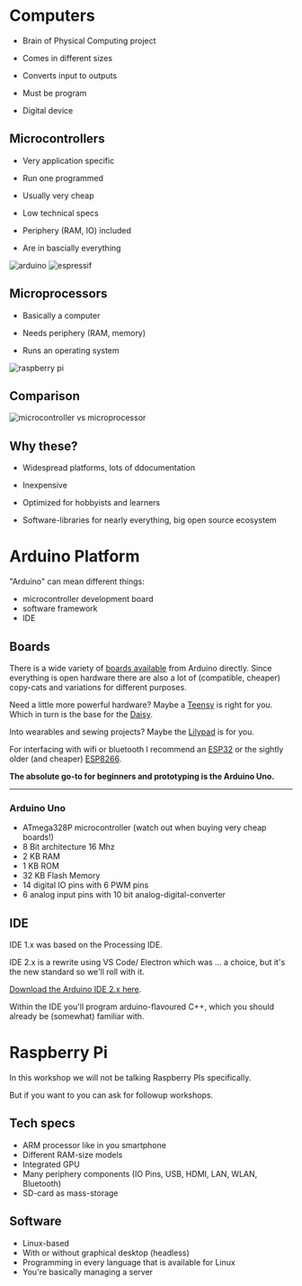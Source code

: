# Computers

- Brain of Physical Computing project

- Comes in different sizes

- Converts input to outputs

- Must be program

- Digital device

## Microcontrollers

- Very application specific

- Run one programmed

- Usually very cheap

- Low technical specs

- Periphery (RAM, IO) included

- Are in bascially everything

![arduino](/assets/arduino.png) ![espressif](/assets/espressif.png)


## Microprocessors

- Basically a computer

- Needs periphery (RAM, memory)

- Runs an operating system

![raspberry pi](/assets/raspi.png)

## Comparison

![microcontroller vs microprocessor](/assets/micro.png)

## Why these?

- Widespread platforms, lots of ddocumentation

- Inexpensive

- Optimized for hobbyists and learners

- Software-libraries for nearly everything, big open source ecosystem

# Arduino Platform

"Arduino" can mean different things:

- microcontroller development board
- software framework
- IDE

## Boards

There is a wide variety of [boards available](https://www.arduino.cc/en/hardware) from Arduino directly. Since everything is open hardware there are also a lot of (compatible, cheaper) copy-cats and variations for different purposes.

Need a little more powerful hardware? Maybe a [Teensy](https://www.pjrc.com/teensy/) is right for you. Which in turn is the base for the [Daisy](https://electro-smith.com/products/daisy-seed).

Into wearables and sewing projects? Maybe the [Lilypad](https://www.sparkfun.com/lilypad_sewable_electronics) is for you.

For interfacing with wifi or bluetooth I recommend an [ESP32](https://www.espressif.com/en/products/socs/esp32) or the sightly older (and cheaper) [ESP8266](https://www.espressif.com/en/products/socs/esp8266).

**The absolute go-to for beginners and prototyping is the Arduino Uno.**

---

### Arduino Uno

- ATmega328P microcontroller (watch out when buying very cheap boards!)
- 8 Bit architecture 16 Mhz
- 2 KB RAM
- 1 KB ROM
- 32 KB Flash Memory
- 14 digital IO pins with 6 PWM pins
- 6 analog input pins with 10 bit analog-digital-converter

## IDE

IDE 1.x was based on the Processing IDE.

IDE 2.x is a rewrite using VS Code/ Electron which was ... a choice, but it's the new standard so we'll roll with it.

[Download the Arduino IDE 2.x here](https://www.arduino.cc/en/software).

Within the IDE you'll program arduino-flavoured C++, which you should already be (somewhat) familiar with.

# Raspberry Pi

In this workshop we will not be talking Raspberry PIs specifically.

But if you want to you can ask for followup workshops.

## Tech specs

- ARM processor like in you smartphone
- Different RAM-size models
- Integrated GPU
- Many periphery components (IO Pins, USB, HDMI, LAN, WLAN, Bluetooth)
- SD-card as mass-storage

## Software

- Linux-based
- With or without graphical desktop (headless)
- Programming in every language that is available for Linux
- You're basically managing a server
